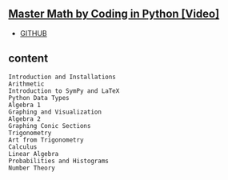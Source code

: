 ## [Master Math by Coding in Python [Video]](https://www.packtpub.com/product/master-math-by-coding-in-python-video/9781801074537)
- [GITHUB](https://github.com/PacktPublishing/Master-Math-by-Coding-in-Python)
## content
```
Introduction and Installations
Arithmetic
Introduction to SymPy and LaTeX
Python Data Types
Algebra 1
Graphing and Visualization
Algebra 2
Graphing Conic Sections
Trigonometry
Art from Trigonometry
Calculus
Linear Algebra
Probabilities and Histograms
Number Theory
```
